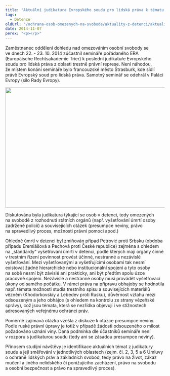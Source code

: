```yaml
---
title: "Aktuální judikatura Evropského soudu pro lidská práva k tématu omezení osobní svobody"
tags:
  - Detence
oldUrl: "/ochrana-osob-omezenych-na-svobode/aktuality-z-detenci/aktuality-z-detenci-2014/aktualni-judikatura-evropskeho-soudu-pro-lidska-prava-k-tematu-omezeni-osobni-svobody/"
date: 2014-11-07
perex: "<p></p>"
---
```


<!-- imported from the old website -->

<p>Zaměstnanec oddělení dohledu nad omezováním osobní svobody se ve dnech 22. - 23. 10. 2014 zúčastnil semináře pořádaného ERA (Europäische Rechtsakademie Trier) k poslední judikatuře Evropského soudu pro lidská práva z oblasti trestně právní represe. Není náhodou, že místem konání semináře bylo francouzské město Štrasburk, kde sídlí právě Evropský soud pro lidská práva. Samotný seminář se odehrál v Paláci Evropy (sílo Rady Evropy).</p><p><img src="https://www.ochrance.cz/uploads/RTEmagicC_strasbourg-w.jpg.jpg" height="380" width="627" alt="" /></p><p>Diskutována byla judikatura týkající se osob v detenci, tedy omezených na svobodě z rozhodnutí státních orgánů (např. vyšetřování úmrtí osoby zadržené policií) a souvisejících otázek (presumpce neviny, právo na spravedlivý proces, možnosti právní pomoci apod.)</p><p>Ohledně úmrtí v detenci byl zmiňován případ Petrović proti Srbsku (obdoba případu Eremiášová a Pechová proti České republice) zejména s ohledem na „standardy“ vyšetřování úmrtí v detenci, podle kterých mají orgány činné v trestním řízení povinnost provést účinné, nestranné a nezávislé vyšetřování. Mezi vyšetřovanými a vyšetřujícími osobami tak nesmí existovat žádné hierarchické nebo institucionální spojení a tyto osoby na sobě nesmí být závislé ani prakticky, ani být předtím spolu úzce pracovně spojeni. Nezávislé a nestranné osoby musí provádět vyšetřovací úkony od samého počátku. V rámci práva na přípravu obhajoby se hodnotila např. témata možnosti studia trestního spisu a souvisejících materiálů vězněm (Khodorkovskiy a Lebedev proti Rusku), důvěrnost vztahu mezi odsouzeným a jeho obhájce (s ohledem na kontrolu ze strany vězeňské správy), což jsou témata, která se nezřídka objevují i ve stížnostech adresovaných veřejnému ochránci práv.</p><p>Poměrně zajímavá otázka vzešla z diskuze k otázce presumpce neviny. Podle ruské právní úpravy je totiž v případě žádosti odsouzeného o milost požadováno uznání viny. Daná podmínka dle účastníků semináře není v rozporu s judikaturou soudu (tedy ani se zásadou presumpce neviny).</p><p>Přínosem studijní návštěvy je identifikace aktuálních témat z judikatury soudu a její směřování v jednotlivých oblastech (zejm. čl. 2, 3, 5 a 6 Úmluvy o ochraně lidských práv a základních svobod, tedy právo na život, zákaz mučení a jiného nelidského či ponižujícího zacházení, právo na svobodu a osobní bezpečnost a právo na spravedlivý proces).</p>
